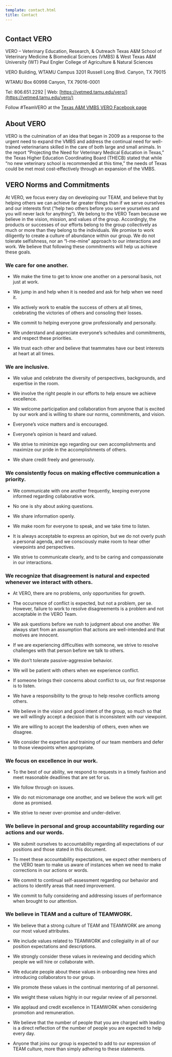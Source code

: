 ```yaml
---
template: contact.html
title: Contact
---
```

#

## Contact VERO

VERO – Veterinary Education, Research, & Outreach
Texas A&M School of Veterinary Medicine & Biomedical Sciences (VMBS)
& West Texas A&M University (WT) Paul Engler College of Agriculture & Natural Sciences

VERO Building, WTAMU Campus
3201 Russell Long Blvd.
Canyon, TX 79015

WTAMU Box 60998
Canyon, TX 79016-0001


Tel: 806.651.2292 | Web: [https://vetmed.tamu.edu/vero/](https://vetmed.tamu.edu/vero/)

Follow #TeamVERO at the [Texas A&M VMBS VERO Facebook page](https://www.facebook.com/tamuvetmedVERO/)

## About VERO

VERO is the culmination of an idea that began in 2009 as a response to the urgent need to expand the VMBS and address the continual need for well-trained veterinarians skilled in the care of both large and small animals. In the report “Projecting the Need for Veterinary Medical Education in Texas,” the Texas Higher Education Coordinating Board (THECB) stated that while “no new veterinary school is recommended at this time,” the needs of Texas could be met most cost-effectively through an expansion of the VMBS.

## VERO Norms and Commitments

At VERO, we focus every day on developing our TEAM, and believe that by helping others we can achieve far greater things than if we serve ourselves and our interests first (“help two others before you serve yourselves and you will never lack for anything”). We belong to the VERO Team because we believe in the vision, mission, and values of the group. Accordingly, the products or successes of our efforts belong to the group collectively as much or more than they belong to the individuals. We promise to work diligently to create a culture of abundance within our group. We do not tolerate selfishness, nor an “I-me-mine” approach to our interactions and work. We believe that following these commitments will help us achieve these goals.

### **We care for one another.**

  * We make the time to get to know one another on a personal basis, not just at work.

  * We jump in and help when it is needed and ask for help when we need it.

  * We actively work to enable the success of others at all times, celebrating the victories of others and consoling their losses.

  * We commit to helping everyone grow professionally and personally.

  * We understand and appreciate everyone’s schedules and commitments, and respect these priorities.

  * We trust each other and believe that teammates have our best interests at heart at all times.

### **We are inclusive.**

  * We value and celebrate the diversity of perspectives, backgrounds, and expertise in the room.

  * We involve the right people in our efforts to help ensure we achieve excellence.

  * We welcome participation and collaboration from anyone that is excited by our work and is willing to share our norms, commitments, and vision.

  * Everyone’s voice matters and is encouraged.

  * Everyone’s opinion is heard and valued.

  * We strive to minimize ego regarding our own accomplishments and maximize our pride in the accomplishments of others.

  * We share credit freely and generously.

### **We consistently focus on making effective communication a priority.**

  * We communicate with one another frequently, keeping everyone informed regarding collaborative work.

  * No one is shy about asking questions.

  * We share information openly.

  * We make room for everyone to speak, and we take time to listen.

  * It is always acceptable to express an opinion, but we do not overly push a personal agenda, and we consciously make room to hear other viewpoints and perspectives.

  * We strive to communicate clearly, and to be caring and compassionate in our interactions.

### **We recognize that disagreement is natural and expected whenever we interact with others.**

  * At VERO, there are no problems, only opportunities for growth.

  * The occurrence of conflict is expected, but not a problem, per se. However, failure to work to resolve disagreements is a problem and not acceptable in the VERO Team.

  * We ask questions before we rush to judgment about one another. We always start from an assumption that actions are well-intended and that motives are innocent.

  * If we are experiencing difficulties with someone, we strive to resolve challenges with that person before we talk to others.

  * We don’t tolerate passive-aggressive behavior.

  * We will be patient with others when we experience conflict.

  * If someone brings their concerns about conflict to us, our first response is to listen.

  * We have a responsibility to the group to help resolve conflicts among others.

  * We believe in the vision and good intent of the group, so much so that we will willingly accept a decision that is inconsistent with our viewpoint.

  * We are willing to accept the leadership of others, even when we disagree.

  * We consider the expertise and training of our team members and defer to those viewpoints when appropriate.

### **We focus on excellence in our work.**

  * To the best of our ability, we respond to requests in a timely fashion and meet reasonable deadlines that are set for us.

  * We follow through on issues.

  * We do not micromanage one another, and we believe the work will get done as promised.

  * We strive to never over-promise and under-deliver.

### **We believe in personal and group accountability regarding our actions and our words.**

  * We submit ourselves to accountability regarding all expectations of our positions and those stated in this document.

  * To meet these accountability expectations, we expect other members of the VERO team to make us aware of instances when we need to make corrections in our actions or words.

  * We commit to continual self-assessment regarding our behavior and actions to identify areas that need improvement.

  * We commit to fully considering and addressing issues of performance when brought to our attention.

### **We believe in TEAM and a culture of TEAMWORK.**

  * We believe that a strong culture of TEAM and TEAMWORK are among our most valued attributes.

  * We include values related to TEAMWORK and collegiality in all of our position expectations and descriptions.

  * We strongly consider these values in reviewing and deciding which people we will hire or collaborate with.

  * We educate people about these values in onboarding new hires and introducing collaborators to our group.

  * We promote these values in the continual mentoring of all personnel.

  * We weight these values highly in our regular review of all personnel.

  * We applaud and credit excellence in TEAMWORK when considering promotion and remuneration.

  * We believe that the number of people that you are charged with leading is a direct reflection of the number of people you are expected to help every day.

  * Anyone that joins our group is expected to add to our expression of TEAM culture, more than simply adhering to these statements.
